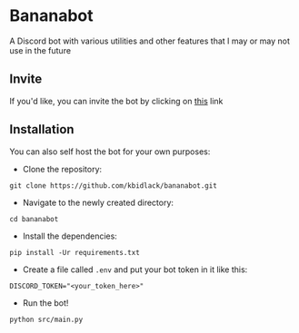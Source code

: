 # Bananabot
A Discord bot with various utilities and other features that I may or may not use in the future

## Invite
If you'd like, you can invite the bot by clicking on [this](https://discord.com/api/oauth2/authorize?client_id=970138406879395930&permissions=8&scope=bot) link

## Installation
You can also self host the bot for your own purposes:
* Clone the repository:
```
git clone https://github.com/kbidlack/bananabot.git
```
* Navigate to the newly created directory:
```
cd bananabot
```
* Install the dependencies:
```
pip install -Ur requirements.txt
```
* Create a file called `.env` and put your bot token in it like this:
```
DISCORD_TOKEN="<your_token_here>"
```
* Run the bot!
```
python src/main.py
```
